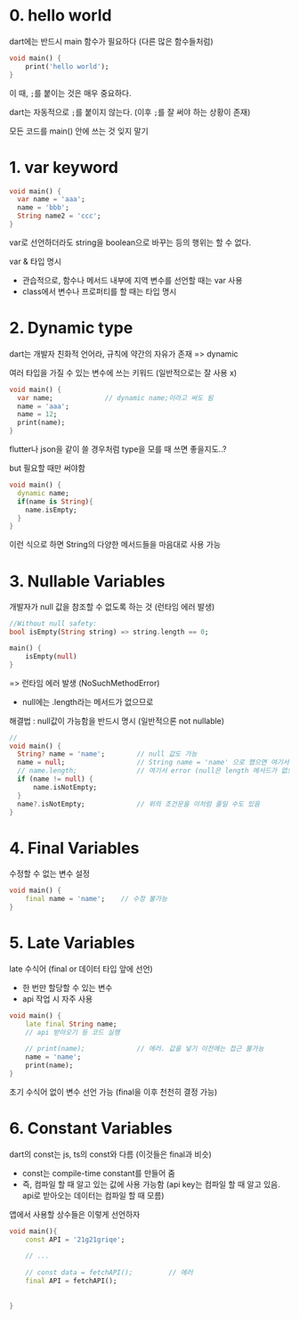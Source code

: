 

# 0. hello world



dart에는 반드시 main 함수가 필요하다 (다른 많은 함수들처럼)



```dart
void main() {
    print('hello world');
}
```



이 때, `;`를 붙이는 것은 매우 중요하다.

dart는 자동적으로 `;`를 붙이지 않는다. (이후 `;`를 잘 써야 하는 상황이 존재)

모든 코드를 main() 안에 쓰는 것 잊지 말기



# 1. var keyword

```dart
void main() {
  var name = 'aaa';
  name = 'bbb';
  String name2 = 'ccc';
}

```

var로 선언하더라도 string을 boolean으로 바꾸는 등의 행위는 할 수 없다.



var & 타입 명시

- 관습적으로, 함수나 메서드 내부에 지역 변수를 선언할 때는 var 사용
- class에서 변수나 프로퍼티를 할 때는 타입 명시



# 2. Dynamic type

dart는 개발자 친화적 언어라, 규칙에 약간의 자유가 존재 => dynamic

여러 타입을 가질 수 있는 변수에 쓰는 키워드 (일반적으로는 잘 사용 x)

```dart
void main() {
  var name;				// dynamic name;이라고 써도 됨
  name = 'aaa';
  name = 12;
  print(name);
}
```

flutter나 json을 같이 쓸 경우처럼 type을 모를 때 쓰면 좋을지도..?

but 필요할 때만 써야함



```dart
void main() {
  dynamic name;
  if(name is String){
    name.isEmpty;
  }
}
```

이런 식으로 하면 String의 다양한 메서드들을 마음대로 사용 가능



# 3. Nullable Variables

개발자가 null 값을 참조할 수 없도록 하는 것 (런타임 에러 발생)





```dart
//Without null safety:
bool isEmpty(String string) => string.length == 0;

main() {
    isEmpty(null)
}
```

=> 런타임 에러 발생 (NoSuchMethodError)

- null에는 .length라는 메서드가 없으므로



해결법 : null값이 가능함을 반드시 명시 (일반적으론 not nullable)

```dart
//
void main() {
  String? name = 'name';		// null 값도 가능
  name = null;					// String name = 'name' 으로 했으면 여기서 error
  // name.length;				// 여기서 error (null은 length 메서드가 없으므로)
  if (name != null) {
      name.isNotEmpty;
  }
  name?.isNotEmpty;				// 위의 조건문을 이처럼 줄일 수도 있음
}
```



# 4. Final Variables

수정할 수 없는 변수 설정

```dart
void main() {
    final name = 'name';	// 수정 불가능
}
```



# 5. Late Variables

late 수식어 (final or 데이터 타입 앞에 선언)

- 한 번만 할당할 수 있는 변수
- api 작업 시 자주 사용

```dart
void main() {
    late final String name;
 	// api 받아오기 등 코드 실행
    
    // print(name);				// 에러. 값을 넣기 이전에는 접근 불가능
    name = 'name';
    print(name);
}
```

초기 수식어 없이 변수 선언 가능 (final을 이후 천천히 결정 가능)



# 6. Constant Variables

dart의 const는 js, ts의 const와 다름 (이것들은 final과 비슷)

- const는 compile-time constant를 만들어 줌
- 즉, 컴파일 할 때 알고 있는 값에 사용 가능함 (api key는 컴파일 할 때 알고 있음. api로 받아오는 데이터는 컴파일 할 때 모름)



앱에서 사용할 상수들은 이렇게 선언하자

```dart
void main(){
    const API = '21g21griqe';
    
    // ...
    
    // const data = fetchAPI(); 		// 에러
    final API = fetchAPI();
    
    
}
```



